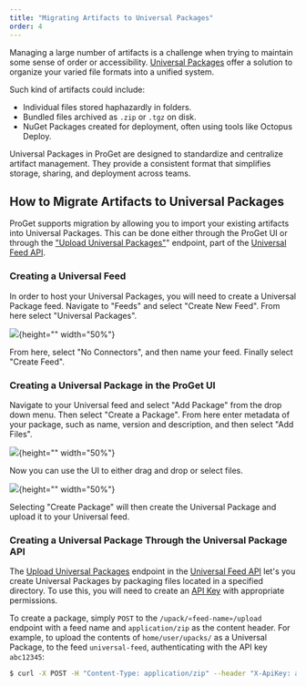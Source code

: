 ```yaml
---
title: "Migrating Artifacts to Universal Packages"
order: 4
---
```


Managing a large number of artifacts is a challenge when trying to maintain some sense of order or accessibility. [Universal Packages](/docs/proget/feeds/universal/universal-packages) offer a solution to organize your varied file formats into a unified system.

Such kind of artifacts could include:
* Individual files stored haphazardly in folders.
* Bundled files archived as `.zip` or `.tgz` on disk.
* NuGet Packages created for deployment, often using tools like Octopus Deploy.

Universal Packages in ProGet are designed to standardize and centralize artifact management. They provide a consistent format that simplifies storage, sharing, and deployment across teams.

## How to Migrate Artifacts to Universal Packages

ProGet supports migration by allowing you to import your existing artifacts into Universal Packages. This can be done either through the ProGet UI or through the ["Upload Universal Packages"](/docs/proget/reference-api/universal-feed/upload)" endpoint, part of the [Universal Feed API](/docs/proget/reference-api/universal-feed).

### Creating a Universal Feed

In order to host your Universal Packages, you will need to create a Universal Package feed. Navigate to "Feeds" and select "Create New Feed". From here select "Universal Packages".

![](/resources/docs/proget-upack-createfeed.png){height="" width="50%"}

From here, select "No Connectors", and then name your feed. Finally select "Create Feed".

### Creating a Universal Package in the ProGet UI

Navigate to your Universal feed and select "Add Package" from the drop down menu. Then select "Create a Package". From here enter metadata of your package, such as name, version and description, and then select "Add Files".

![](/resources/docs/proget-upack-createpackage-metadata.png){height="" width="50%"}

Now you can use the UI to either drag and drop or select files. 

![](/resources/docs/proget-upack-createpackage.png){height="" width="50%"}

Selecting "Create Package" will then create the Universal Package and upload it to your Universal feed.

### Creating a Universal Package Through the Universal Package API

The [Upload Universal Packages](/docs/proget/reference-api/universal-feed/upload) endpoint in the [Universal Feed API](/docs/proget/reference-api/universal-feed) let's you create Universal Packages by packaging files located in a specified directory. To use this, you will need to create an [API Key](/docs/proget/reference-api/proget-apikeys) with appropriate permissions.

To create a package, simply `POST` to the `/upack/«feed-name»/upload` endpoint with a feed name and `application/zip` as the content header. For example, to upload the contents of `home/user/upacks/` as a Universal Package, to the feed `universal-feed`, authenticating with the API key `abc12345`:

```bash
$ curl -X POST -H "Content-Type: application/zip" --header "X-ApiKey: abc12345" --data-binary "home/user/upacks/" "http://«proget-url»/upack/«feed-name»/upload"
```